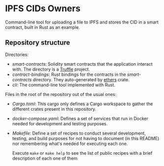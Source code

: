 # IPFS CIDs Owners

Command-line tool for uploading a file to IPFS and stores the CID in a smart contract, built in
Rust as an example.

## Repository structure

Directories:

- _smart-contracts_: Solidity smart contracts that the application interact with. The directory is a
  [Truffle](https://trufflesuite.com/docs/truffle/) project.
- _contract-bindings_: Rust bindings for the contracts in the _smart-contracts_ directory. They
  auto-generated by [ethers](https://crates.io/crates/ethers) crate.
- _cli_: The command-line tool implemented with Rust.

Files in the root of the repository out of the usual ones:

- _Cargo.toml_: This cargo only defines a Cargo workspace to gather the different crates present in
  this repository.
- _docker-compose.yaml_: Defines a set of services that run in Docker needed for development and
  testing purposes.
- _Makefile_: Define a set of recipes to conduct several development, testing, and build purposes
  for not having to document (in this README) nor remembering what's needed for executing each one.

  Execute `make` or `make help` to see the list of public recipes with a brief description of each
  one of them
